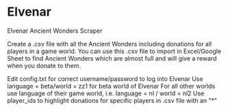 # Elvenar
Elvenar Ancient Wonders Scraper

Create a .csv file with all the Ancient Wonders including donations for all players in a game world. 
You can use this .csv file to import in Excel/Google Sheet to find Ancient Wonders which are almost full and will give a reward when you donate to them.

Edit config.txt for correct username/password to log into Elvenar
Use language = beta/world = zz1 for beta world of Elvenar
For all other worlds use language of their game world, i.e. language = nl / world = nl2
Use player_ids to highlight donations for specific players in .csv file with an "*"
